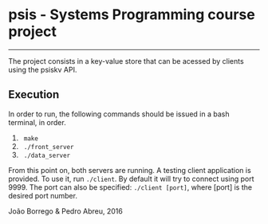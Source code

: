 # psis - Systems Programming course project
--------
The project consists in a key-value store that can be acessed by clients using the psiskv API. 

## Execution
In order to run, the following commands should be issued in a bash terminal, in order.

1. ``` make```
2. ``` ./front_server```
3. ``` ./data_server```

From this point on, both servers are running. A testing client application is provided. To use it, run 
 ```./client```. By default it will try to connect using port 9999. The port can also be specified: ```./client [port]```, where [port] is the desired port number. 

João Borrego & Pedro Abreu, 2016
